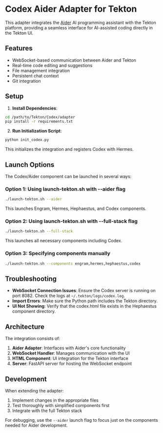 # Codex Aider Adapter for Tekton

This adapter integrates the [Aider](https://github.com/paul-gauthier/aider) AI programming assistant with the Tekton platform, providing a seamless interface for AI-assisted coding directly in the Tekton UI.

## Features

- WebSocket-based communication between Aider and Tekton
- Real-time code editing and suggestions
- File management integration
- Persistent chat context
- Git integration

## Setup

1. **Install Dependencies**:

```bash
cd /path/to/Tekton/Codex/adapter
pip install -r requirements.txt
```

2. **Run Initialization Script**:

```bash
python init_codex.py
```

This initializes the integration and registers Codex with Hermes.

## Launch Options

The Codex/Aider component can be launched in several ways:

### Option 1: Using launch-tekton.sh with --aider flag

```bash
./launch-tekton.sh --aider
```

This launches Engram, Hermes, Hephaestus, and Codex components.

### Option 2: Using launch-tekton.sh with --full-stack flag

```bash
./launch-tekton.sh --full-stack
```

This launches all necessary components including Codex.

### Option 3: Specifying components manually

```bash
./launch-tekton.sh --components engram,hermes,hephaestus,codex
```

## Troubleshooting

- **WebSocket Connection Issues**: Ensure the Codex server is running on port 8082. Check the logs at `~/.tekton/logs/codex.log`.
- **Import Errors**: Make sure the Python path includes the Tekton directory.
- **UI Not Showing**: Verify that the codex.html file exists in the Hephaestus component directory.

## Architecture

The integration consists of:

1. **Aider Adapter**: Interfaces with Aider's core functionality
2. **WebSocket Handler**: Manages communication with the UI
3. **HTML Component**: UI integration for the Tekton interface
4. **Server**: FastAPI server for hosting the WebSocket endpoint

## Development

When extending the adapter:

1. Implement changes in the appropriate files
2. Test thoroughly with simplified components first
3. Integrate with the full Tekton stack

For debugging, use the `--aider` launch flag to focus just on the components needed for Aider development.